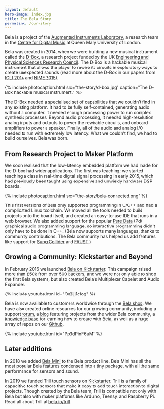 ```yaml
---
layout: default
hero-image: index.jpg
title: The Bela Story
permalink: /our-story
---
```


Bela is a project of the [Augmented Instruments Laboratory](http://instrumentslab.org), a research team in the [Centre for Digital Music](http://c4dm.eecs.qmul.ac.uk) at Queen Mary University of London. 

Bela was created in 2014, when we were building a new musical instrument called the [D-Box](https://blog.bela.io/2016/11/28/dbox/), a research project funded by the UK [Engineering and Physical Sciences Research Council](http://epsrc.ac.uk). The D-Box is a hackable musical instrument that allows the player to rewire its circuits in exploratory ways to create unexpected sounds (read more about the D-Box in our papers from [ICLI 2014](https://qmro.qmul.ac.uk/xmlui/bitstream/handle/123456789/7204/MCPHERSONDesignandUse2014.pdf?sequence=2) and [NIME 2015](http://www.nime.org/proceedings/2015/nime2015_258.pdf)).

{% include photocaption.html src="the-story/d-box.jpg" caption="The D-Box hackable musical instrument." %}

The D-Box needed a specialised set of capabilities that we couldn’t find in any existing platform. It had to be fully self-contained, generating audio without a computer. It needed enough processing power to run complex synthesis processes. Beyond audio processing, it needed high-resolution analog inputs and outputs to power the rewirable circuits, and onboard amplifiers to power a speaker. Finally, all of the audio and analog I/O needed to run with extremely low latency. What we couldn’t find, we had to build ourselves. Bela was born.

## From Research Project to Maker Platform

We soon realised that the low-latency embedded platform we had made for the D-box had wider applications. The first was teaching; we started teaching a class in real-time digital signal processing in early 2015, which had previously been taught using expensive and unwieldy hardware DSP boards. 

{% include photocaption.html src="the-story/bela-connected.png" %}

This first versions of Bela only supported programming in C/C++ and had a complicated Linux toolchain. We moved all the tools needed to build projects onto the board itself, and created an easy-to-use IDE that runs in a web browser. We also added support for the popular [Pure Data](http://puredata.info) (Pd) graphical audio programming language, so interactive programming didn't only have to be done in C++. (Bela now supports many languages, thanks to community contributions. The Bela community has helped us add features like support for [SuperCollider](https://supercollider.github.io/) and [FAUST](http://faust.grame.fr).)

## Growing a Community: Kickstarter and Beyond

In February 2016 we launched [Bela on Kickstarter](https://www.kickstarter.com/projects/423153472/bela-an-embedded-platform-for-low-latency-interact). This campaign raised more than £50k from over 500 backers, and we were not only able to shop the first Bela systems, but also created Bela's Multiplexer Capelet and Audio Expander.

{% include youtube.html id="Os2ljj1cIog" %}

Bela is now available to customers worldwide through the [Bela shop](https://shop.bela.io). We have also created online resources for our growing community, including a support [forum](http://forum.bela.io), a [blog](http://blog.bela.io) featuring projects from the wider Bela community, a [knowledge base](https://learn.bela.io) for learning how to create with Bela, as well as a huge array of repos on our [Github](https://github.com/belaPlatform).

{% include youtube.html id="Pp3dPinF6uM" %}

## Later additions

In 2018 we added [Bela Mini](https://shop.bela.io/bela-mini) to the Bela product line. Bela Mini has all the most popular Bela features condensed into a tiny package, with all the same performance for sensors and sound.

In 2019 we funded Trill touch sensors on [Kickstarter](https://www.kickstarter.com/projects/423153472/trill-touch-sensing-for-makers?ref=5h34wt&token=6b96b598). Trill is a family of capacitive touch sensors that make it easy to add touch interaction to digital projects. Though created by the Bela team, Trill is compatible not only with Bela but also with maker platforms like Arduino, Teensy, and Raspberry Pi. Read all about Trill at [bela.io/trill](https://bela.io/trill).